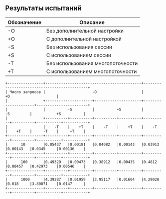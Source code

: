 ## Результаты испытаний

| Обозначение | Описание                          |
|-------------|-----------------------------------|
| -O          | Без дополнительной настройки      |
| +O          | С дополнительной настройкой       |
| -S          | Без использования сессии          |
| +S          | С использованием сессии           |
| -T          | Без использования многопоточности |
| +T          | С использованием многопоточности  |

```text
+----------------+-------------------------------------------+---------------------------------------------+
| Число запросов |                     -O                    |                      +O                     |
|                +---------------------+---------------------+---------------------+-----------------------+
|                |          -S         |          +S         |          -S         |           +S          |
|                +----------+----------+----------+----------+----------+----------+-----------+-----------+
|                |    -T    |    +T    |    -T    |    +T    |    -T    |    +T    |     -T    |     +T    |
+----------------+----------+----------+----------+----------+----------+----------+-----------+-----------+
|      10        |0.05437   |0.00181   |0.04082   |0.00143   |0.03913   |0.00143   |0.0345     |0.00136    |
+----------------+----------+----------+----------+----------+----------+----------+-----------+-----------+ 
|      100       |0.49329   |0.00473   |0.38912   |0.00435   |0.4812    |0.00457   |0.42973    |0.00546    |
+----------------+----------+----------+----------+----------+----------+----------+-----------+-----------+
|      1000      |4.39287   |0.01959   |3.95117   |0.01604   |4.29028   |0.018     |3.80071    |0.0147     |
+----------------+----------+----------+----------+----------+----------+----------+-----------+-----------+
```